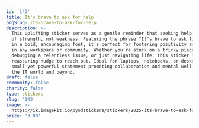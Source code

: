 ```yaml
---
id: '143'
title: It's brave to ask for help
orgSlug: its-brave-to-ask-for-help
description: >-
  This uplifting sticker serves as a gentle reminder that seeking help is a sign
  of strength, not weakness. Featuring the phrase "It's brave to ask for help"
  in a bold, encouraging font, it’s perfect for fostering positivity and support
  in any workspace or community. Whether you’re stuck on a tricky piece of code,
  debugging a relentless issue, or just navigating life, this sticker is a
  reassuring nudge to reach out. Ideal for laptops, notebooks, or desks, it’s a
  small yet powerful statement promoting collaboration and mental well-being in
  the IT world and beyond.
draft: false
community: false
charity: false
type: stickers
slug: '143'
image: >-
  https://ik.imagekit.io/pyodstickers/stickers/2025-its-brave-to-ask-for-help.png
price: '3.00'
---
```

